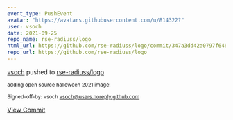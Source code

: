 ```yaml
---
event_type: PushEvent
avatar: "https://avatars.githubusercontent.com/u/814322?"
user: vsoch
date: 2021-09-25
repo_name: rse-radiuss/logo
html_url: https://github.com/rse-radiuss/logo/commit/347a3dd42a0797f6482312684a2793ad1b92298d
repo_url: https://github.com/rse-radiuss/logo
---
```


<a href='https://github.com/vsoch' target='_blank'>vsoch</a> pushed to <a href='https://github.com/rse-radiuss/logo' target='_blank'>rse-radiuss/logo</a>

<small>adding open source halloween 2021 image!

Signed-off-by: vsoch <vsoch@users.noreply.github.com></small>

<a href='https://github.com/rse-radiuss/logo/commit/347a3dd42a0797f6482312684a2793ad1b92298d' target='_blank'>View Commit</a>